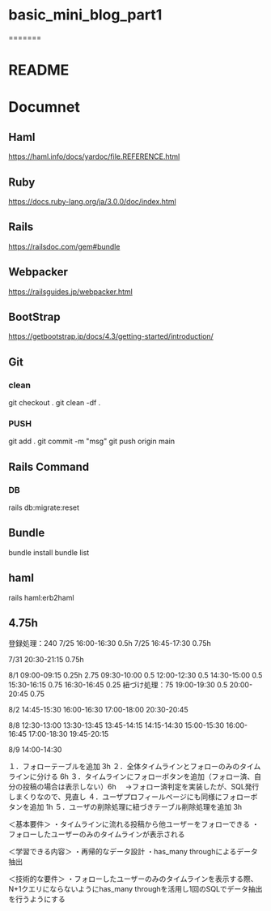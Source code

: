 # basic_mini_blog_part1
=======
# README

# Documnet
## Haml
https://haml.info/docs/yardoc/file.REFERENCE.html

## Ruby
https://docs.ruby-lang.org/ja/3.0.0/doc/index.html

## Rails
https://railsdoc.com/gem#bundle 

## Webpacker
https://railsguides.jp/webpacker.html

## BootStrap
https://getbootstrap.jp/docs/4.3/getting-started/introduction/

## Git
### clean
git checkout .
git clean -df .

### PUSH
git add .
git commit -m "msg"
git push origin main

## Rails Command
### DB
rails db:migrate:reset

## Bundle
bundle install
bundle list

## haml
rails haml:erb2haml

##  4.75h
登録処理：240 
7/25 16:00-16:30 0.5h
7/25 16:45-17:30 0.75h

7/31 20:30-21:15 0.75h

8/1 09:00-09:15 0.25h   2.75
      09:30-10:00 0.5
      12:00-12:30 0.5 
      14:30-15:00 0.5
      15:30-16:15 0.75
      16:30-16:45 0.25
紐づけ処理：75
      19:00-19:30 0.5
      20:00-20:45 0.75

8/2
14:45-15:30
16:00-16:30
17:00-18:00
20:30-20:45

8/8
  12:30-13:00
  13:30-13:45
  13:45-14:15
  14:15-14:30
  15:00-15:30
  16:00-16:45
  17:00-18:30
  19:45-20:15

8/9
  14:00-14:30

１．フォローテーブルを追加 3h
２．全体タイムラインとフォローのみのタイムラインに分ける 6h
３．タイムラインにフォローボタンを追加（フォロー済、自分の投稿の場合は表示しない）6h
　→フォロー済判定を実装したが、SQL発行しまくりなので、見直し
４．ユーザプロフィールページにも同様にフォローボタンを追加 1h
５．ユーザの削除処理に紐づきテーブル削除処理を追加 3h

＜基本要件＞
・タイムラインに流れる投稿から他ユーザーをフォローできる
・フォローしたユーザーのみのタイムラインが表示される

＜学習できる内容＞
・再帰的なデータ設計
・has_many throughによるデータ抽出

＜技術的な要件＞
・フォローしたユーザーのみのタイムラインを表示する際、N+1クエリにならないようにhas_many throughを活用し1回のSQLでデータ抽出を行うようにする

